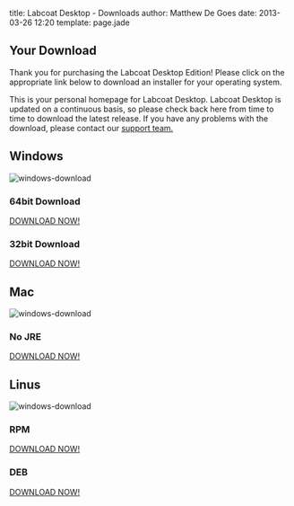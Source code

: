 title: Labcoat Desktop - Downloads
author: Matthew De Goes
date: 2013-03-26 12:20
template: page.jade

<div>
<h2>Your Download</h2>
<p>Thank you for purchasing the Labcoat Desktop Edition! Please click on the appropriate link below to download an installer for your operating system.</p>
<p>This is your personal homepage for Labcoat Desktop. Labcoat Desktop is updated on a continuous basis, so please check back here from time to time to download the latest release. If you have any problems with the download, please contact our <a href="http://support.precog.com/support/home">support team.</a>
</div>
<div class="three-columns">
    <h2>Windows</h2>
    <img class="align-center download-system-logo" src="/images/logo-windows.png" alt="windows-download" />
    <h3>64bit Download</h3>
    <a class="medium-button red-background" href="/downloads/labcoat-desktop-user-download16173157/PrecogLabcoat_windows-x64_1_0_JRE.exe">DOWNLOAD NOW!</a>
    <h3>32bit Download</h3>
    <a class="medium-button red-background" href="/downloads/labcoat-desktop-user-download16173157/PrecogLabcoat_windows-x32_1_0_JRE.exe">DOWNLOAD NOW!</a>
</div>
<div class="three-columns">
    <h2>Mac</h2>
    <img class="align-center download-system-logo" src="/images/logo-mac.png" alt="windows-download" />
    <h3>No JRE</h3>
    <a class="medium-button red-background" href="/downloads/labcoat-desktop-user-download16173157/Precog-OSX-app.tgz">DOWNLOAD NOW!</a>
</div>
<div class="three-columns-end">
    <h2>Linus</h2>
    <img class="align-center download-system-logo" src="/images/logo-linux.png" alt="windows-download" />
    <h3>RPM</h3>
    <a class="medium-button red-background" href="/downloads/labcoat-desktop-user-download16173157/PrecogLabcoat_linux_1_0_.rpm">DOWNLOAD NOW!</a>
    <h3>DEB</h3>
    <a class="medium-button red-background" href="/downloads/labcoat-desktop-user-download16173157/PrecogLabcoat_linux_1_0_.deb">DOWNLOAD NOW!</a>
</div>
<div class="clear-left">
</div>